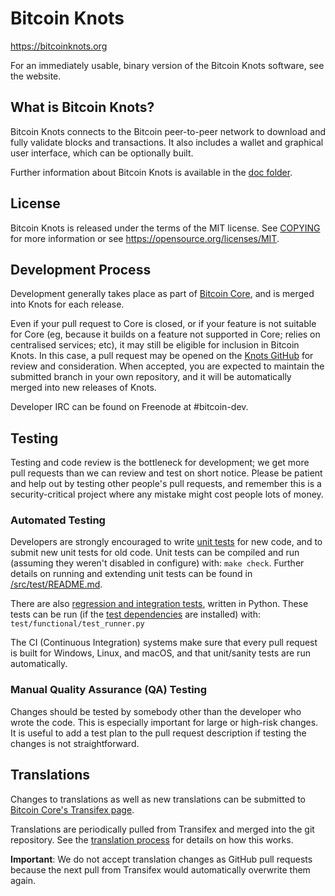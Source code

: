 Bitcoin Knots
=============

https://bitcoinknots.org

For an immediately usable, binary version of the Bitcoin Knots software, see
the website.

What is Bitcoin Knots?
----------------------

Bitcoin Knots connects to the Bitcoin peer-to-peer network to download and fully
validate blocks and transactions. It also includes a wallet and graphical user
interface, which can be optionally built.

Further information about Bitcoin Knots is available in the [doc folder](/doc).

License
-------

Bitcoin Knots is released under the terms of the MIT license. See [COPYING](COPYING) for more
information or see https://opensource.org/licenses/MIT.

Development Process
-------------------

Development generally takes place as part of [Bitcoin Core](https://github.com/bitcoin/bitcoin), and is merged into
Knots for each release.

Even if your pull request to Core is closed, or if your feature is not
suitable for Core (eg, because it builds on a feature not supported in Core;
relies on centralised services; etc), it may still be eligible for inclusion
in Bitcoin Knots. In this case, a pull request may be opened on the
[Knots GitHub](https://github.com/bitcoinknots/bitcoin) for review and consideration.
When accepted, you are expected to maintain the submitted branch in your own
repository, and it will be automatically merged into new releases of Knots.

Developer IRC can be found on Freenode at #bitcoin-dev.

Testing
-------

Testing and code review is the bottleneck for development; we get more pull
requests than we can review and test on short notice. Please be patient and help out by testing
other people's pull requests, and remember this is a security-critical project where any mistake might cost people
lots of money.

### Automated Testing

Developers are strongly encouraged to write [unit tests](src/test/README.md) for new code, and to
submit new unit tests for old code. Unit tests can be compiled and run
(assuming they weren't disabled in configure) with: `make check`. Further details on running
and extending unit tests can be found in [/src/test/README.md](/src/test/README.md).

There are also [regression and integration tests](/test), written
in Python.
These tests can be run (if the [test dependencies](/test) are installed) with: `test/functional/test_runner.py`

The CI (Continuous Integration) systems make sure that every pull request is built for Windows, Linux, and macOS,
and that unit/sanity tests are run automatically.

### Manual Quality Assurance (QA) Testing

Changes should be tested by somebody other than the developer who wrote the
code. This is especially important for large or high-risk changes. It is useful
to add a test plan to the pull request description if testing the changes is
not straightforward.

Translations
------------

Changes to translations as well as new translations can be submitted to
[Bitcoin Core's Transifex page](https://www.transifex.com/bitcoin/bitcoin/).

Translations are periodically pulled from Transifex and merged into the git repository. See the
[translation process](doc/translation_process.md) for details on how this works.

**Important**: We do not accept translation changes as GitHub pull requests because the next
pull from Transifex would automatically overwrite them again.

